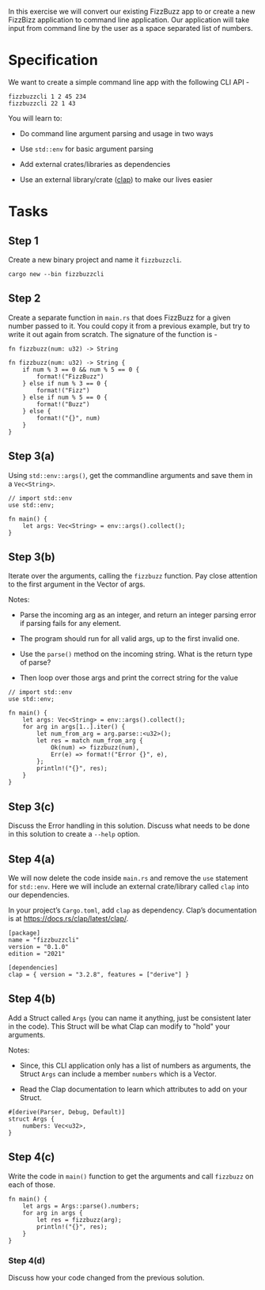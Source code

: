 In this exercise we will convert our existing FizzBuzz app to or create
a new FizzBizz application to command line application. Our application
will take input from command line by the user as a space separated list
of numbers.

Specification
=============

We want to create a simple command line app with the following CLI API -

    fizzbuzzcli 1 2 45 234
    fizzbuzzcli 22 1 43

You will learn to:

-   Do command line argument parsing and usage in two ways

-   Use `std::env` for basic argument parsing

-   Add external crates/libraries as dependencies

-   Use an external library/crate
    ([clap](https://docs.rs/clap/latest/clap/)) to make our lives easier

Tasks
=====

Step 1
------

Create a new binary project and name it `fizzbuzzcli`.

    cargo new --bin fizzbuzzcli

Step 2
------

Create a separate function in `main.rs` that does FizzBuzz for a given
number passed to it. You could copy it from a previous example, but try
to write it out again from scratch. The signature of the function is -

    fn fizzbuzz(num: u32) -> String

    fn fizzbuzz(num: u32) -> String {
        if num % 3 == 0 && num % 5 == 0 {
            format!("FizzBuzz")
        } else if num % 3 == 0 {
            format!("Fizz")
        } else if num % 5 == 0 {
            format!("Buzz")
        } else {
            format!("{}", num)
        }
    }

Step 3(a)
---------

Using `std::env::args()`, get the commandline arguments and save them in
a `Vec<String>`.

    // import std::env
    use std::env;

    fn main() {
        let args: Vec<String> = env::args().collect();
    }

Step 3(b)
---------

Iterate over the arguments, calling the `fizzbuzz` function. Pay close
attention to the first argument in the Vector of args.

Notes:

-   Parse the incoming arg as an integer, and return an integer parsing
    error if parsing fails for any element.

-   The program should run for all valid args, up to the first invalid
    one.

-   Use the `parse()` method on the incoming string. What is the return
    type of parse?

-   Then loop over those args and print the correct string for the value

<!-- -->

    // import std::env
    use std::env;

    fn main() {
        let args: Vec<String> = env::args().collect();
        for arg in args[1..].iter() {
            let num_from_arg = arg.parse::<u32>();
            let res = match num_from_arg {
                Ok(num) => fizzbuzz(num),
                Err(e) => format!("Error {}", e),
            };
            println!("{}", res);
        }
    }

Step 3(c)
---------

Discuss the Error handling in this solution. Discuss what needs to be
done in this solution to create a `--help` option.

Step 4(a)
---------

We will now delete the code inside `main.rs` and remove the `use`
statement for `std::env`. Here we will include an external crate/library
called `clap` into our dependencies.

In your project’s `Cargo.toml`, add `clap` as dependency. Clap’s
documentation is at <https://docs.rs/clap/latest/clap/>.

    [package]
    name = "fizzbuzzcli"
    version = "0.1.0"
    edition = "2021"

    [dependencies]
    clap = { version = "3.2.8", features = ["derive"] }

Step 4(b)
---------

Add a Struct called `Args` (you can name it anything, just be consistent
later in the code). This Struct will be what Clap can modify to "hold"
your arguments.

Notes:

-   Since, this CLI application only has a list of numbers as arguments,
    the Struct `Args` can include a member `numbers` which is a Vector.

-   Read the Clap documentation to learn which attributes to add on your
    Struct.

<!-- -->

    #[derive(Parser, Debug, Default)]
    struct Args {
        numbers: Vec<u32>,
    }

Step 4(c)
---------

Write the code in `main()` function to get the arguments and call
`fizzbuzz` on each of those.

    fn main() {
        let args = Args::parse().numbers;
        for arg in args {
            let res = fizzbuzz(arg);
            println!("{}", res);
        }
    }

### Step 4(d)

Discuss how your code changed from the previous solution.
